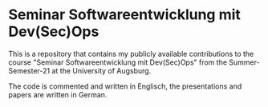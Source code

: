 # Seminar Softwareentwicklung mit Dev(Sec)Ops

This is a repository that contains my publicly available contributions to the course "Seminar Softwareentwicklung mit Dev(Sec)Ops" from the Summer-Semester-21 at the University of Augsburg.

The code is commented and written in Englisch, the presentations and papers are written in German.
